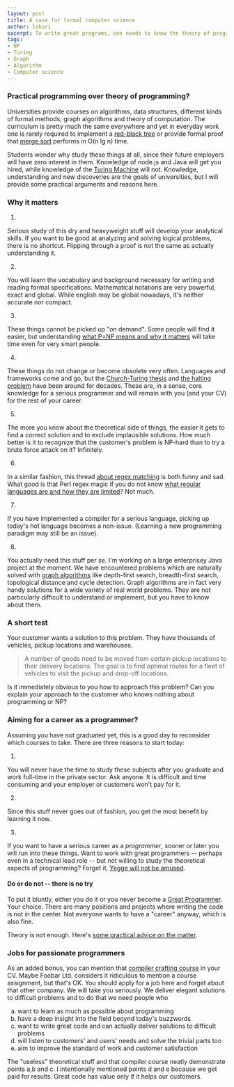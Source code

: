 ```yaml
---
layout: post
title: A case for formal computer science
author: lokori
excerpt: To write great programs, one needs to know the theory of programming. Hacking is the fun part, but mastery requires more.
tags: 
- NP
- Turing
- Graph
- Algorithm
- Computer science
---
```


### Practical programming over theory of programming? ###

Universities provide courses on algorithms, data structures, different kinds of formal methods, 
graph algorithms and theory of computation. The curriculum is pretty much the same everywhere
and yet in everyday work one is rarely required to implement a [red-black tree](http://en.wikipedia.org/wiki/Red%E2%80%93black_tree) or provide formal proof that [merge sort](http://en.wikipedia.org/wiki/Merge_sort) performs in O(n lg n) time.

Students wonder why study these things at all, since their future employers will have
zero interest in them. Knowledge of node.js and Java will get you hired, while knowledge of
the [Turing Machine](http://en.wikipedia.org/wiki/Turing_machine) will not. Knowledge, understanding and new discoveries are the goals 
of universities, but I will provide some practical arguments and reasons here.

### Why it matters ###

1. 
Serious study of this dry and heavyweight stuff will develop your analytical skills. If you
want to be good at analyzing and solving logical problems, there is no shortcut. Flipping 
through a proof is not the same as actually understanding it.

2. 
You will learn the vocabulary and background necessary for writing and reading formal 
specifications. Mathematical notations are very powerful, exact and global. While english
may be global nowadays, it's neither accurate nor compact. 

3. 
These things cannot be picked up "on demand". Some people will find it easier, but understanding 
[what P=NP means and why it matters](http://en.wikipedia.org/wiki/P_versus_NP_problem) will take time even for very smart people.

4. 
These things do not change or become obsolete very often. Languages and frameworks come and go, 
but the [Church-Turing thesis](http://en.wikipedia.org/wiki/Church%E2%80%93Turing_thesis) and [the halting problem](http://en.wikipedia.org/wiki/Halting_problem) have been around for decades. These are, in a 
sense, core knowledge for a serious programmer and will remain with you (and your CV) for the 
rest of your career.

5. 
The more you know about the theoretical side of things, the easier it gets to find a correct solution and
to exclude implausible solutions. How much better is it to recognize that the customer's problem
is NP-hard than to try a brute force attack on it? Infinitely.

6. 
In a similar fashion, this thread [about regex matching](http://stackoverflow.com/questions/1732348/regex-match-open-tags-except-xhtml-self-contained-tags) is both funny and sad. What good is that Perl regex magic if you do not know [what regular languages are and how they are limited](http://en.wikipedia.org/wiki/Chomsky_hierarchy)? Not much. 

7. 
If you have implemented a compiler for a serious language, picking up today's 
hot language becomes a non-issue. (Learning a new programming paradigm may still be an issue).

8. 
You actually need this stuff per se. I'm working on a large enterprisey Java project at the moment. 
We have encountered problems which are naturally solved with [graph algorithms](http://www.cs.berkeley.edu/~kamil/teaching/sp03/041403.pdf) 
like depth-first search, breadth-first search, topological distance and cycle detection. 
Graph algorithms are in fact very handy solutions for a wide variety of real world problems. They are 
not particularly difficult to understand or implement, but you have to know about them.

### A short test ###

Your customer wants a solution to this problem. They have thousands of vehicles, pickup locations and warehouses.

> A number of goods need to be moved from certain pickup locations to their delivery locations. The goal is to find optimal routes for a fleet of vehicles to visit the pickup and drop-off locations.

Is it immediately obvious to you how to approach this problem? Can you explain your approach to the customer who knows nothing about programming or NP?


### Aiming for a career as a programmer? ###

Assuming you have not graduated yet, this is a good day to reconsider which courses to take. There are three
reasons to start today:

1. 
You will never have the time to study these subjects after you graduate and work full-time in the private sector. Ask anyone.
It is difficult and time consuming and your employer or customers won't pay for it.

2. 
Since this stuff never goes out of fashion, you get the most benefit by learning it now.

3. 
If you want to have a serious career as a *programmer*, sooner or later you will run into these things. 
Want to work with great programmers -- perhaps even in a technical lead role -- but not willing to study 
the theoretical aspects of programming? Forget it, [Yegge will not be amused](http://steve-yegge.blogspot.fi/2008/03/get-that-job-at-google.html).

#### Do or do not -- there is no try ####

To put it bluntly, either you do it or you never become a [Great Programmer](http://www.drdobbs.com/architecture-and-design/what-makes-great-programmers-different/240001472). Your choice. There are many positions and projects where writing the code is not in the center. Not everyone wants to have a "career" anyway, which is also fine.

Theory is not enough. Here's [some practical advice on the matter](http://norvig.com/21-days.html).

### Jobs for passionate programmers ###

As an added bonus, you can mention that [compiler crafting course](http://www.cs.tut.fi/kurssit/OHJ-4500/) in your CV. Maybe Foobar Ltd. considers it ridiculous to mention a course assignment, but that's OK. You should apply for a job here and forget about that other company. We will take you seriously. We deliver elegant solutions to difficult problems and to do that we need people who

<ol style="list-style: lower-alpha;">
 <li> want to learn as much as possible about programming</li>
 <li>have a deep insight into the field beoynd today's buzzwords</li>
 <li>want to write great code and can actually deliver solutions to difficult problems</li>
 <li>will listen to customers' and users' needs and solve the trivial parts too</li>
 <li>aim to improve the standard of work and customer satisfaction</li>
</ol>

The "useless" theoretical stuff and that compiler course neatly demonstrate points a,b and c. 
I intentionally mentioned points d and e because we get paid for results. Great code has value 
only if it helps our customers.

